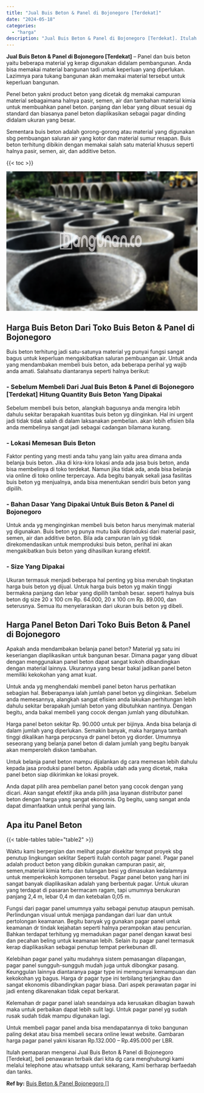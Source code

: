 ```yaml
---
title: "Jual Buis Beton & Panel di Bojonegoro [Terdekat]"
date: "2024-05-18"
categories: 
  - "harga"
description: "Jual Buis Beton & Panel di Bojonegoro [Terdekat]. Itulah pemaparan mengenai Jual Buis Beton & Panel di Bojonegoro [Terdekat], beli penawaran terbaik dari k..."
---
```


**Jual Buis Beton & Panel di Bojonegoro \[Terdekat\]** – Panel dan buis beton yaitu beberapa material yg kerap digunakan didalam pembangunan. Anda bisa memakai material bangunan tadi untuk keperluan yang diperlukan. Lazimnya para tukang bangunan akan memakai material tersebut untuk keperluan bangunan.

Penel beton yakni product beton yang dicetak dg memakai campuran material sebagaimana halnya pasir, semen, air dan tambahan material kimia untuk membuahkan panel beton. panjang dan lebar yang dibuat sesuai dg standard dan biasanya panel beton diaplikasikan sebagai pagar dinding didalam ukuran yang besar.

Sementara buis beton adalah gorong-gorong atau material yang digunakan sbg pembuangan saluran air yang kotor dan material sumur resapan. Buis beton terhitung dibikin dengan memakai salah satu material khusus seperti halnya pasir, semen, air, dan additive beton.

{{< toc >}}

![Jual Buis Beton & Panel di Bojonegoro [Terdekat]](/images/jual-panel-buis-beton-murah-27.png)

## Harga Buis Beton Dari Toko Buis Beton & Panel di Bojonegoro

Buis beton terhitung jadi satu-satunya material yg punyai fungsi sangat bagus untuk keperluan mengakibatkan saluran pembuangan air. Untuk anda yang mendambakan membeli buis beton, ada beberapa perihal yg wajib anda amati. Salahsatu diantaranya seperti halnya berikut:

### \- Sebelum Membeli Dari Jual Buis Beton & Panel di Bojonegoro \[Terdekat\] Hitung Quantity Buis Beton Yang Dipakai

Sebelum membeli buis beton, alangkah bagusnya anda mengira lebih dahulu sekitar berapakah kuantitas buis beton yg diinginkan. Hal ini urgent jadi tidak tidak salah di dalam laksanakan pembelian. akan lebih efisien bila anda membelinya sangat jadi sebagai cadangan bilamana kurang.

### \- Lokasi Memesan Buis Beton

Faktor penting yang mesti anda tahu yang lain yaitu area dimana anda belanja buis beton. Jika di kira-kira lokasi anda ada jasa buis beton, anda bisa membelinya di toko terdekat. Namun jika tidak ada, anda bisa belanja via online di toko online terpercaya. Ada begitu banyak sekali jasa fasilitas buis beton yg menjualnya, anda bisa menentukan sendiri buis beton yang dipilih.

### \- Bahan Dasar Yang Dipakai Untuk Buis Beton & Panel di Bojonegoro

Untuk anda yg menginginkan membeli buis beton harus menyimak material yg digunakan. Buis beton yg punya mutu baik diproduksi dari material pasir, semen, air dan additive beton. Bila ada campuran lain yg tidak direkomendasikan untuk memproduksi buis beton, perihal ini akan mengakibatkan buis beton yang dihasilkan kurang efektif.

### \- Size Yang Dipakai

Ukuran termasuk menjadi beberapa hal penting yg bisa merubah tingkatan harga buis beton yg dijual. Untuk harga buis beton yg makin tinggi bermakna panjang dan lebar yang dipilih tambah besar. seperti halnya buis beton dg size 20 x 100 cm Rp. 64.000, 20 x 100 cm Rp. 89.000, dan seterusnya. Semua itu menyelaraskan dari ukuran buis beton yg dibeli.

## Harga Panel Beton Dari Toko Buis Beton & Panel di Bojonegoro

Apakah anda mendambakan belanja panel beton? Material yg satu ini keseriangan diaplikasikan untuk bangunan besar. Dimana pagar yang dibuat dengan menggunakan panel beton dapat sangat kokoh dibandingkan dengan material lainnya. Ukurannya yang besar bakal jadikan panel beton memiliki kekokohan yang amat kuat.

Untuk anda yg menghendaki membeli panel beton harus perhatikan sebagian hal. Beberapanya ialah jumlah panel beton yg diinginkan. Sebelum anda memesannya, alangkah sangat efisien anda lakukan perhitungan lebih dahulu sekitar berapakah jumlah beton yang dibutuhkan nantinya. Dengan begitu, anda bakal membeli yang cocok dengan jumlah yang dibutuhkan.

Harga panel beton sekitar Rp. 90.000 untuk per bijinya. Anda bisa belanja di dalam jumlah yang diperlukan. Semakin banyak, maka harganya tambah tinggi dikalikan harga perpcsnya dr panel beton yg diorder. Umumnya seseorang yang belanja panel beton di dalam jumlah yang begitu banyak akan memperoleh diskon tambahan.

Untuk belanja panel beton mampu dijalankan dg cara memesan lebih dahulu kepada jasa produksi panel beton. Apabila udah ada yang dicetak, maka panel beton siap dikirimkan ke lokasi proyek.

Anda dapat pilih area pembelian panel beton yang cocok dengan yang dicari. Akan sangat efektif jika anda pilih jasa layanan distributor panel beton dengan harga yang sangat ekonomis. Dg begitu, uang sangat anda dapat dimanfaatkan untuk perihal yang lain.

## Apa itu Panel Beton

{{< table-tables table="table2" >}}

Waktu kami berpergian dan melihat pagar disekitar tempat proyek sbg penutup lingkungan seklitar Seperti itulah contoh pagar panel. Pagar panel adalah product beton yang dibikin gunakan campuran pasir, air, semen,material kimia tertu dan tulangan besi yg dimasukan kedalamnya untuk memperkokoh komponen tersebut. Pagar panel beton yang hari ini sangat banyak diaplikasikan adalah yang berbentuk pagar. Untuk ukuran yang terdapat di pasaran bermacam ragam, tapi umumnya berukuran panjang 2,4 m, lebar 0,4 m dan ketebalan 0,05 m.

Fungsi dari pagar panel umumnya yaitu sebagai penutup ataupun pemisah. Perlindungan visual untuk menjaga pandangan dari luar dan untuk pertolongan keamanan. Begitu banyak yg gunakan pagar panel untuk keamanan dr tindak kejahatan seperti halnya perampokan atau pencurian. Bahkan terdapat terhitung yg memadukan pagar panel dengan kawat besi dan pecahan beling untuk keamanan lebih. Selain itu pagar panel termasuk kerap diaplikasikan sebagai penutup tempat perkebunan dll.

Kelebihan pagar panel yaitu mudahnya sistem pemasangan dilapangan, pagar panel sungguh-sungguh mudah juga untuk dibongkar pasang. Keunggulan lainnya diantaranya pagar type ini mempunyai kemampuan dan kekokohan yg bagus. Harga dr pagar type ini terbilang terjangkau dan sangat ekonomis dibandingkan pagar biasa. Dari aspek perawatan pagar ini jadi enteng dikarenakan tidak cepat berkarat.

Kelemahan dr pagar panel ialah seandainya ada kerusakan dibagian bawah maka untuk perbaikan dapat lebih sulit lagi. Untuk pagar panel yg sudah rusak sudah tidak mampu digunakan lagi.

Untuk membeli pagar panel anda bisa mendapatannya di toko bangunan paling dekat atau bisa membeli secara online lewat website. Gambaran harga pagar panel yakni kisaran Rp.132.000 – Rp.495.000 per LBR.

Itulah pemaparan mengenai Jual Buis Beton & Panel di Bojonegoro \[Terdekat\], beli penawaran terbaik dari kita dg cara menghubungi kami melalui telephone atau whatsapp untuk sekarang, Kami berharap berfaedah dan tanks.

**Ref by:** [Buis Beton & Panel Bojonegoro []](https://id.wikipedia.org/wiki/Buis)

